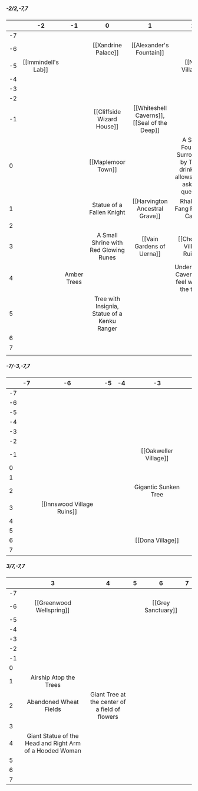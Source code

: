 ##### -2/2,-7,7

|     |         -2          |     -1      |                        0                        |                        1                        |                                        2                                         |
| --- | :-----------------: | :---------: | :---------------------------------------------: | :---------------------------------------------: | :------------------------------------------------------------------------------: |
| -7  |                     |             |                                                 |                                                 |                                                                                  |
| -6  |                     |             |               [[Xandrine Palace]]               |            [[Alexander's Fountain]]             |                                                                                  |
| -5  | [[Immindell's Lab]] |             |                                                 |                                                 |                                 [[Nisa Village]]                                 |
| -4  |                     |             |                                                 |                                                 |                                                                                  |
| -3  |                     |             |                                                 |                                                 |                                                                                  |
| -2  |                     |             |                                                 |                                                 |                                                                                  |
| -1  |                     |             |           [[Cliffside Wizard House]]            | [[Whiteshell Caverns]],<br>[[Seal of the Deep]] |                                                                                  |
| 0   |                     |             |               [[Maplemoor Town]]                |                                                 | A Stone Fountain Surrounded by Trees, drinking it allows you to ask one question |
| 1   |                     |             |            Statue of a Fallen Knight            |         [[Harvington Ancestral Grave]]          |                           Rhalgar's Fang Pioneer Camp                            |
| 2   |                     |             |                                                 |                                                 |                                                                                  |
| 3   |                     |             |      A Small Shrine with Red Glowing Runes      |            [[Vain Gardens of Uerna]]            |                            [[Chomoor Village Ruins]]                             |
| 4   |                     | Amber Trees |                                                 |                                                 |                 Underground Caverns that feel warm to the touch                  |
| 5   |                     |             | Tree with Insignia,<br>Statue of a Kenku Ranger |                                                 |                                                                                  |
| 6   |                     |             |                                                 |                                                 |                                                                                  |
| 7   |                     |             |                                                 |                                                 |                                                                                  |
|     |                     |             |                                                 |                                                 |                                                                                  |

##### -7/-3,-7,7

|     | -7  |             -6             | -5  | -4  |          -3           |     |
| --- | :-: | :------------------------: | :-: | :-: | :-------------------: | --- |
| -7  |     |                            |     |     |                       |     |
| -6  |     |                            |     |     |                       |     |
| -5  |     |                            |     |     |                       |     |
| -4  |     |                            |     |     |                       |     |
| -3  |     |                            |     |     |                       |     |
| -2  |     |                            |     |     |                       |     |
| -1  |     |                            |     |     | [[Oakweller Village]] |     |
| 0   |     |                            |     |     |                       |     |
| 1   |     |                            |     |     |                       |     |
| 2   |     |                            |     |     | Gigantic Sunken Tree  |     |
| 3   |     | [[Innswood Village Ruins]] |     |     |                       |     |
| 4   |     |                            |     |     |                       |     |
| 5   |     |                            |     |     |                       |     |
| 6   |     |                            |     |     |   [[Dona Village]]    |     |
| 7   |     |                            |     |     |                       |     |
##### 3/7,-7,7

|     |                            3                             |                       4                        |  5  |         6          |  7  |
| --- | :------------------------------------------------------: | :--------------------------------------------: | :-: | :----------------: | :-: |
| -7  |                                                          |                                                |     |                    |     |
| -6  |                 [[Greenwood Wellspring]]                 |                                                |     | [[Grey Sanctuary]] |     |
| -5  |                                                          |                                                |     |                    |     |
| -4  |                                                          |                                                |     |                    |     |
| -3  |                                                          |                                                |     |                    |     |
| -2  |                                                          |                                                |     |                    |     |
| -1  |                                                          |                                                |     |                    |     |
| 0   |                                                          |                                                |     |                    |     |
| 1   |                  Airship Atop the Trees                  |                                                |     |                    |     |
| 2   |                  Abandoned Wheat Fields                  | Giant Tree at the center of a field of flowers |     |                    |     |
| 3   |                                                          |                                                |     |                    |     |
| 4   | Giant Statue of the Head and Right Arm of a Hooded Woman |                                                |     |                    |     |
| 5   |                                                          |                                                |     |                    |     |
| 6   |                                                          |                                                |     |                    |     |
| 7   |                                                          |                                                |     |                    |     |

